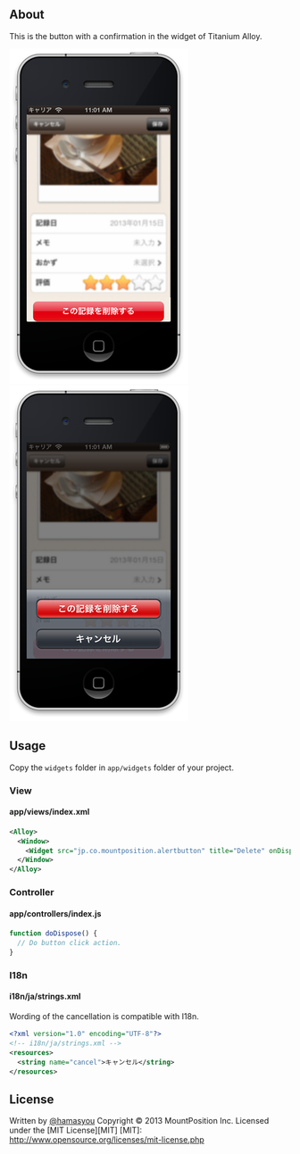About
------
This is the button with a confirmation in the widget of Titanium Alloy.

![SS1](SS1.png "ScreenShot1") ![SS2](SS2.png "ScreenShot2")

Usage
------
Copy the `widgets` folder in `app/widgets` folder of your project.

### View ###
#### app/views/index.xml ####
```xml
<Alloy>
  <Window>
    <Widget src="jp.co.mountposition.alertbutton" title="Delete" onDispose="doDispose" />
  </Window>
</Alloy>
```

### Controller ###
#### app/controllers/index.js ####
```javascript
function doDispose() {
  // Do button click action.
}
```

### I18n ###
#### i18n/ja/strings.xml ####
Wording of the cancellation is compatible with I18n.

```xml
<?xml version="1.0" encoding="UTF-8"?>
<!-- i18n/ja/strings.xml -->
<resources>
  <string name="cancel">キャンセル</string>
</resources>
```


License
----------
Written by [@hamasyou](https://twitter.com/hamasyou/)
Copyright &copy; 2013 MountPosition Inc.
Licensed under the [MIT License][MIT]
[MIT]: http://www.opensource.org/licenses/mit-license.php
